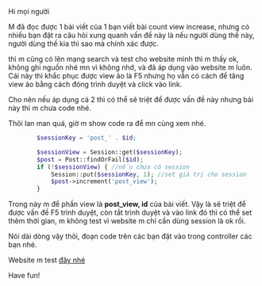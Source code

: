 Hi mọi người

M đã đọc được 1 bài viết của 1 bạn viết bài count view increase, nhưng có nhiều bạn đặt ra câu hỏi xung quanh vấn đề này là nếu người dùng thế này, người dùng thế kia thì sao mà chính xác được.

thì m cũng có lên mạng search và test cho website mình thì m thấy ok, không ghi nguồn nhé mn vì không nhớ, và đã áp dụng vào website m luôn. Cái này thì khắc phục được view ảo là F5 nhưng họ vẫn có  cách để tăng view ảo bằng cách đóng trình duyệt và click vào link.

Cho nên nếu áp dụng cả 2 thì có thể sẽ triệt để được vấn đề này nhưng bài này thì m chưa code nhé.

Thôi lan man quá, giờ m show code ra để mn cùng xem nhé.
```php
        $sessionKey = 'post_' . $id;

        $sessionView = Session::get($sessionKey);
        $post = Post::findOrFail($id);
        if (!$sessionView) { //nếu chưa có session
            Session::put($sessionKey, 1); //set giá trị cho session
            $post->increment('post_view');
        }
```

Trong này m để phần view là **post_view, id** của bài viết. Vậy là sẽ triệt để được vấn đề F5 trình duyệt, còn tắt trình duyệt và vào link đó thì có thể set thêm thời gian, m không test vì website m chỉ cần dùng session là ok rồi.

Nói dài dòng vậy thôi, đoạn code trên các bạn đặt vào trong controller các bạn nhé.

Website m test [đây nhé](http://panchef.top)

Have fun!